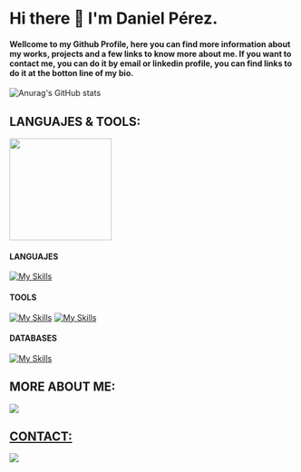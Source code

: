 # Hi there 👋 I'm Daniel Pérez.
#### Wellcome to my Github Profile, here you can find more information about my works, projects and a few links to know more about me. If you want to contact me, you can do it by email or linkedin profile, you can find links to do it at the botton line of my bio.


![Anurag's GitHub stats](https://github-readme-stats.vercel.app/api?username=dperez42&show_icons=true&theme=dark)

<!--https://github.com/tandpfun/skill-icons#icons-list-->
## LANGUAJES & TOOLS:

<img height="180em" src="https://github-readme-stats-eight-theta.vercel.app/api/top-langs/?username=dperez42&layout=compact&langs_count=8&theme=dark"/>

#### LANGUAJES

[![My Skills](https://skillicons.dev/icons?i=c,cpp,cs,python,js,ts,nodejs,html,css,bash)](https://skillicons.dev)

#### TOOLS

[![My Skills](https://skillicons.dev/icons?i=docker,kubernetes)](https://skillicons.dev)
[![My Skills](https://skillicons.dev/icons?i=nestjs,vue,react,kafka,grafana,azure,aws,arduino)](https://skillicons.dev)

#### DATABASES
[![My Skills](https://skillicons.dev/icons?i=mysql,mongodb,postgres)](https://skillicons.dev)

## MORE ABOUT ME:

<a href="https://www.linkedin.com/in/daniel-perez-zafra-92a4421b"> <img src="https://img.shields.io/badge/LinkedIn-0077B5?style=for-the-badge&logo=linkedin&logoColor=white"/>
  
## CONTACT:
  
<a href="mailto:dpzafra70@gmail.com"> <img src="https://img.shields.io/badge/Gmail-D14836?style=for-the-badge&logo=gmail&logoColor=white"/> 
